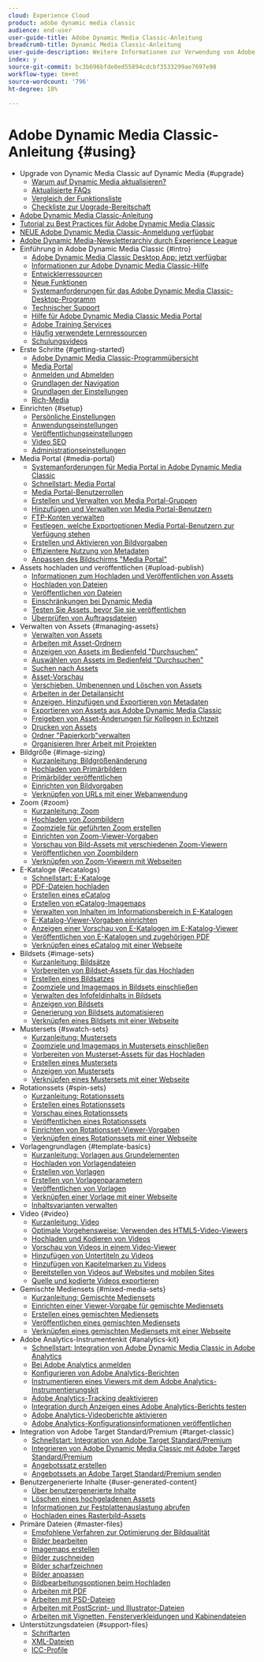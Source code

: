 ```yaml
---
cloud: Experience Cloud
product: adobe dynamic media classic
audience: end-user
user-guide-title: Adobe Dynamic Media Classic-Anleitung
breadcrumb-title: Dynamic Media Classic-Anleitung
user-guide-description: Weitere Informationen zur Verwendung von Adobe Dynamic Media Classic
index: y
source-git-commit: bc3b696bfde0ed55894cdcbf3533299ae7697e98
workflow-type: tm+mt
source-wordcount: '796'
ht-degree: 18%

---
```



# Adobe Dynamic Media Classic-Anleitung {#using}

+ Upgrade von Dynamic Media Classic auf Dynamic Media {#upgrade}
   + [Warum auf Dynamic Media aktualisieren?](upgrade.md)
   + [Aktualisierte FAQs](upgrade-faq.md)
   + [Vergleich der Funktionsliste](upgrade-feature-comparison.md)
   + [Checkliste zur Upgrade-Bereitschaft](upgrade-readiness.md)
+ [Adobe Dynamic Media Classic-Anleitung](home.md)
+ [Tutorial zu Best Practices für Adobe Dynamic Media Classic](https://experienceleague.adobe.com/en/docs/experience-manager-learn/dynamic-media-classic-tutorial/overview)
+ [NEUE Adobe Dynamic Media Classic-Anmeldung verfügbar](new-ui-2020.md)
+ [Adobe Dynamic Media-Newsletterarchiv durch Experience League](dynamic-media-newsletter.md)
+ Einführung in Adobe Dynamic Media Classic {#intro}
   + [Adobe Dynamic Media Classic Desktop App: jetzt verfügbar](dynamic-media-classic-desktop-app.md)
   + [Informationen zur Adobe Dynamic Media Classic-Hilfe](introduction.md)
   + [Entwicklerressourcen](developer-resources.md)
   + [Neue Funktionen](whats-new.md)
   + [Systemanforderungen für das Adobe Dynamic Media Classic-Desktop-Programm](system-requirements.md)
   + [Technischer Support](support.md)
   + [Hilfe für Adobe Dynamic Media Classic Media Portal](help-dmc-media-portal.md)
   + [Adobe Training Services](training-services.md)
   + [Häufig verwendete Lernressourcen](popular-resources.md)
   + [Schulungsvideos](training-videos.md)
+ Erste Schritte {#getting-started}
   + [Adobe Dynamic Media Classic-Programmübersicht](dmc-platform-overview.md)
   + [Media Portal](media-portal.md)
   + [Anmelden und Abmelden](signing-out.md)
   + [Grundlagen der Navigation](navigation-basics.md)
   + [Grundlagen der Einstellungen](setup-basics.md)
   + [Rich-Media](rich-media.md)
+ Einrichten {#setup}
   + [Persönliche Einstellungen](personal-setup.md)
   + [Anwendungseinstellungen](application-setup.md)
   + [Veröffentlichungseinstellungen](publish-setup.md)
   + [Video SEO](video-seo-search-engine-optimization.md)
   + [Administrationseinstellungen](administration-setup.md)
+ Media Portal {#media-portal}
   + [Systemanforderungen für Media Portal in Adobe Dynamic Media Classic](system-requirements-media-portal.md)
   + [Schnellstart: Media Portal](quick-start-media-portal-administration.md)
   + [Media Portal-Benutzerrollen](media-portal-user-roles.md)
   + [Erstellen und Verwalten von Media Portal-Gruppen](creating-media-portal-groups.md)
   + [Hinzufügen und Verwalten von Media Portal-Benutzern](adding-media-portal-users.md)
   + [FTP-Konten verwalten](ftp-accounts.md)
   + [Festlegen, welche Exportoptionen Media Portal-Benutzern zur Verfügung stehen](specifying-export-options-available-media.md)
   + [Erstellen und Aktivieren von Bildvorgaben](creating-enabling-image-presets.md)
   + [Effizientere Nutzung von Metadaten](making-efficient-metadata.md)
   + [Anpassen des Bildschirms &quot;Media Portal&quot;](customizing-media-portal-screen.md)
+ Assets hochladen und veröffentlichen {#upload-publish}
   + [Informationen zum Hochladen und Veröffentlichen von Assets](about-asset-upload-publish.md)
   + [Hochladen von Dateien](uploading-files.md)
   + [Veröffentlichen von Dateien](publishing-files.md)
   + [Einschränkungen bei Dynamic Media](limitations.md)
   + [Testen Sie Assets, bevor Sie sie veröffentlichen](testing-assets-making-them-public.md)
   + [Überprüfen von Auftragsdateien](checking-job-files.md)
+ Verwalten von Assets {#managing-assets}
   + [Verwalten von Assets](about-managing-assets.md)
   + [Arbeiten mit Asset-Ordnern](asset-folders.md)
   + [Anzeigen von Assets im Bedienfeld &quot;Durchsuchen&quot;](viewing-assets-browse-panel.md)
   + [Auswählen von Assets im Bedienfeld &quot;Durchsuchen&quot;](selecting-assets-browse-panel.md)
   + [Suchen nach Assets](searching-assets.md)
   + [Asset-Vorschau](previewing-asset.md)
   + [Verschieben, Umbenennen und Löschen von Assets](moving-renaming-deleting-assets.md)
   + [Arbeiten in der Detailansicht](detail-view.md)
   + [Anzeigen, Hinzufügen und Exportieren von Metadaten](viewing-adding-exporting-metadata.md)
   + [Exportieren von Assets aus Adobe Dynamic Media Classic](exporting-assets-from-dmc.md)
   + [Freigeben von Asset-Änderungen für Kollegen in Echtzeit](sharing-asset-changes-peers-real.md)
   + [Drucken von Assets](printing-assets.md)
   + [Ordner &quot;Papierkorb&quot;verwalten](trash-folder.md)
   + [Organisieren Ihrer Arbeit mit Projekten](organizing-projects.md)
+ Bildgröße {#image-sizing}
   + [Kurzanleitung: Bildgrößenänderung](quick-start-image-sizing.md)
   + [Hochladen von Primärbildern](uploading-master-images.md)
   + [Primärbilder veröffentlichen](publishing-master-images.md)
   + [Einrichten von Bildvorgaben](setting-image-presets.md)
   + [Verknüpfen von URLs mit einer Webanwendung](linking-urls-web-application.md)
+ Zoom {#zoom}
   + [Kurzanleitung: Zoom](quick-start-zoom.md)
   + [Hochladen von Zoombildern](uploading-zoom-images.md)
   + [Zoomziele für geführten Zoom erstellen](creating-zoom-targets-guided-zoom.md)
   + [Einrichten von Zoom-Viewer-Vorgaben](setting-zoom-viewer-presets.md)
   + [Vorschau von Bild-Assets mit verschiedenen Zoom-Viewern](previewing-image-assets-different-zoom.md)
   + [Veröffentlichen von Zoombildern](publishing-zoom-images.md)
   + [Verknüpfen von Zoom-Viewern mit Webseiten](linking-zoom-viewers-web-pages.md)
+ E-Kataloge {#ecatalogs}
   + [Schnellstart: E-Kataloge](quick-start-ecatalog.md)
   + [PDF-Dateien hochladen](uploading-pdf-files.md)
   + [Erstellen eines eCatalog](creating-ecatalog.md)
   + [Erstellen von eCatalog-Imagemaps](creating-ecatalog-image-maps.md)
   + [Verwalten von Inhalten im Informationsbereich in E-Katalogen](info-panel-content-ecatalog.md)
   + [E-Katalog-Viewer-Vorgaben einrichten](setting-ecatalog-viewer-presets.md)
   + [Anzeigen einer Vorschau von E-Katalogen im E-Katalog-Viewer](previewing-ecatalogs-ecatalog-viewer.md)
   + [Veröffentlichen von E-Katalogen und zugehörigen PDF](publishing-ecatalogs-associated-pdfs.md)
   + [Verknüpfen eines eCatalog mit einer Webseite](linking-ecatalog-web-page.md)
+ Bildsets {#image-sets}
   + [Kurzanleitung: Bildsätze](quick-start-image-sets.md)
   + [Vorbereiten von Bildset-Assets für das Hochladen](preparing-image-set-assets-upload.md)
   + [Erstellen eines Bildsatzes](creating-image-set.md)
   + [Zoomziele und Imagemaps in Bildsets einschließen](including-zoom-targets-image-maps-image-sets.md)
   + [Verwalten des Infofeldinhalts in Bildsets](info-panel-content-image-sets.md)
   + [Anzeigen von Bildsets](viewing-image-sets.md)
   + [Generierung von Bildsets automatisieren](automated-image-set-generation.md)
   + [Verknüpfen eines Bildsets mit einer Webseite](linking-image-set-web-page.md)
+ Mustersets {#swatch-sets}
   + [Kurzanleitung: Mustersets](quick-start-swatch-sets.md)
   + [Zoomziele und Imagemaps in Mustersets einschließen](including-zoom-targets-image-maps-swatch-sets.md)
   + [Vorbereiten von Musterset-Assets für das Hochladen](preparing-swatch-set-assets-upload.md)
   + [Erstellen eines Mustersets](creating-swatch-set.md)
   + [Anzeigen von Mustersets](viewing-swatch-sets.md)
   + [Verknüpfen eines Mustersets mit einer Webseite](linking-swatch-set-web-page.md)
+ Rotationssets {#spin-sets}
   + [Kurzanleitung: Rotationssets](quick-start-spin-sets.md)
   + [Erstellen eines Rotationssets](creating-spin-set.md)
   + [Vorschau eines Rotationssets](previewing-spin-set.md)
   + [Veröffentlichen eines Rotationssets](publishing-spin-set.md)
   + [Einrichten von Rotationsset-Viewer-Vorgaben](setting-spin-set-viewer-presets.md)
   + [Verknüpfen eines Rotationssets mit einer Webseite](linking-spin-set-web-page.md)
+ Vorlagengrundlagen {#template-basics}
   + [Kurzanleitung: Vorlagen aus Grundelementen](quick-start-template-basics.md)
   + [Hochladen von Vorlagendateien](uploading-template-files.md)
   + [Erstellen von Vorlagen](creating-template.md)
   + [Erstellen von Vorlagenparametern](creating-template-parameters.md)
   + [Veröffentlichen von Vorlagen](publishing-templates.md)
   + [Verknüpfen einer Vorlage mit einer Webseite](linking-template-web-page.md)
   + [Inhaltsvarianten verwalten](content-variations.md)
+ Video {#video}
   + [Kurzanleitung: Video](quick-start-video.md)
   + [Optimale Vorgehensweise: Verwenden des HTML5-Video-Viewers](best-practice-using-html5-video.md)
   + [Hochladen und Kodieren von Videos](uploading-encoding-videos.md)
   + [Vorschau von Videos in einem Video-Viewer](previewing-videos-video-viewer.md)
   + [Hinzufügen von Untertiteln zu Videos](adding-captions-video.md)
   + [Hinzufügen von Kapitelmarken zu Videos](adding-chapter-markers-video.md)
   + [Bereitstellen von Videos auf Websites und mobilen Sites](deploying-video-websites-mobile-sites.md)
   + [Quelle und kodierte Videos exportieren](exporting-source-encoded-videos.md)
+ Gemischte Mediensets {#mixed-media-sets}
   + [Kurzanleitung: Gemischte Mediensets](quick-start-mixed-media-sets.md)
   + [Einrichten einer Viewer-Vorgabe für gemischte Mediensets](setting-mixed-media-set-viewer.md)
   + [Erstellen eines gemischten Mediensets](creating-mixed-media-set.md)
   + [Veröffentlichen eines gemischten Mediensets](publishing-mixed-media-set.md)
   + [Verknüpfen eines gemischten Mediensets mit einer Webseite](linking-mixed-media-set-web.md)
+ Adobe Analytics-Instrumentenkit {#analytics-kit}
   + [Schnellstart: Integration von Adobe Dynamic Media Classic in Adobe Analytics](quick-start-integrating-dmc-analytics.md)
   + [Bei Adobe Analytics anmelden](log-analytics.md)
   + [Konfigurieren von Adobe Analytics-Berichten](configuring-analytics-reports.md)
   + [Instrumentieren eines Viewers mit dem Adobe Analytics-Instrumentierungskit](instrumenting-viewer-using-analytics-instrumentation.md)
   + [Adobe Analytics-Tracking deaktivieren](disabling-analytics-tracking.md)
   + [Integration durch Anzeigen eines Adobe Analytics-Berichts testen](testing-integration-viewing-analytics-report.md)
   + [Adobe Analytics-Videoberichte aktivieren](enabling-analytics-video-reports.md)
   + [Adobe Analytics-Konfigurationsinformationen veröffentlichen](publishing-analytics-configuration-information.md)
+ Integration von Adobe Target Standard/Premium {#target-classic}
   + [Schnellstart: Integration von Adobe Target Standard/Premium](quick-start-target-integration.md)
   + [Integrieren von Adobe Dynamic Media Classic mit Adobe Target Standard/Premium](integrating-dmc-with-target.md)
   + [Angebotssatz erstellen](creating-offer-set.md)
   + [Angebotssets an Adobe Target Standard/Premium senden](pushing-offer-sets-target.md)
+ Benutzergenerierte Inhalte {#user-generated-content}
   + [Über benutzergenerierte Inhalte](about-ugc.md)
   + [Löschen eines hochgeladenen Assets](deleting-uploaded-asset.md)
   + [Informationen zur Festplattenauslastung abrufen](getting-disk-usage-information.md)
   + [Hochladen eines Rasterbild-Assets](uploading-image-asset-or-vector.md)
+ Primäre Dateien {#master-files}
   + [Empfohlene Verfahren zur Optimierung der Bildqualität](best-practices-optimizing-quality-images.md)
   + [Bilder bearbeiten](editing-images.md)
   + [Imagemaps erstellen](creating-image-maps.md)
   + [Bilder zuschneiden](cropping-image.md)
   + [Bilder scharfzeichnen](sharpening-image.md)
   + [Bilder anpassen](adjusting-image.md)
   + [Bildbearbeitungsoptionen beim Hochladen](image-editing-options-upload.md)
   + [Arbeiten mit PDF](pdfs.md)
   + [Arbeiten mit PSD-Dateien](psd-files.md)
   + [Arbeiten mit PostScript- und Illustrator-Dateien](postscript-illustrator-files.md)
   + [Arbeiten mit Vignetten, Fensterverkleidungen und Kabinendateien](vignette-window-covering-cabinet-files.md)
+ Unterstützungsdateien {#support-files}
   + [Schriftarten](fonts.md)
   + [XML-Dateien](xml-files.md)
   + [ICC-Profile](icc-profiles.md)
